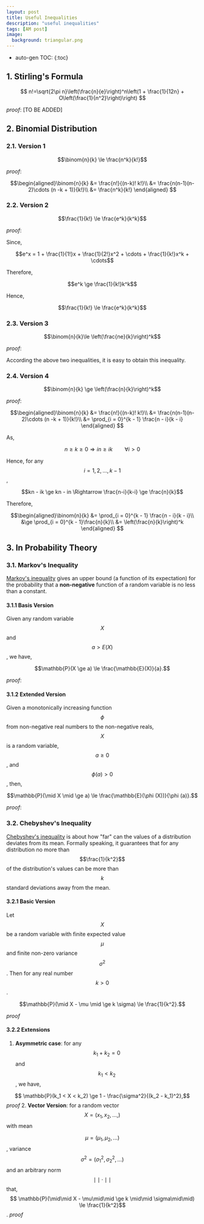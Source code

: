 ```yaml
---
layout: post
title: Useful Inequalities
description: "useful inequalities"
tags: [AM post]
image:
  background: triangular.png
---
```

* auto-gen TOC:
{:toc}

## 1. Stirling's Formula

$$
n!=\sqrt{2\pi n}\left(\frac{n}{e}\right)^n\left(1 + \frac{1}{12n} + O\left(\frac{1}{n^2}\right)\right)
$$

_proof_: [TO BE ADDED]

## 2. Binomial Distribution  

### 2.1. Version 1

$$\binom{n}{k} \le \frac{n^k}{k!}$$

_proof_: 

$$\begin{aligned}\binom{n}{k} &= \frac{n!}{(n-k)! k!}\\
                              &= \frac{n(n-1)(n-2)\cdots (n -k + 1)}{k!}\\
                              &= \frac{n^k}{k!}
  \end{aligned}
$$

### 2.2. Version 2

$$\frac{1}{k!} \le \frac{e^k}{k^k}$$

_proof_:

Since,

$$e^x = 1 + \frac{1}{1!}x + \frac{1}{2!}x^2 + \cdots + \frac{1}{k!}x^k + \cdots$$

Therefore,

$$e^k \ge \frac{1}{k!}k^k$$

Hence,

$$\frac{1}{k!} \le \frac{e^k}{k^k}$$

### 2.3. Version 3

$$\binom{n}{k}\le \left(\frac{ne}{k}\right)^k$$

_proof_:

According the above two inequalities, it is easy to obtain this inequality.


### 2.4. Version 4

$$\binom{n}{k} \ge \left(\frac{n}{k}\right)^k$$

_proof_:

$$\begin{aligned}\binom{n}{k} &= \frac{n!}{(n-k)! k!}\\
                              &= \frac{n(n-1)(n-2)\cdots (n -k + 1)}{k!}\\
                              &= \prod_{i = 0}^{k - 1} \frac{n - i}{k - i}
  \end{aligned}
$$

As, 

$$n \ge k \ge 0 \Rightarrow in \ge ik \qquad \forall i > 0$$

Hence, for any $$i = 1,2,...,k-1$$,

$$kn - ik \ge kn - in \Rightarrow \frac{n-i}{k-i} \ge \frac{n}{k}$$

Therefore,

$$\begin{aligned}\binom{n}{k} &= \prod_{i = 0}^{k - 1} \frac{n - i}{k - i}\\
                              &\ge \prod_{i = 0}^{k - 1}\frac{n}{k}\\
                              &= \left(\frac{n}{k}\right)^k
  \end{aligned}
$$

## 3. In Probability Theory

### 3.1. Markov's Inequality

[Markov's inequality](https://en.wikipedia.org/wiki/Markov%27s_inequality) gives an upper bound (a function of its expectation) for the probability that a **non-negative** function of a random variable is no less than a constant.

#### 3.1.1 Basis Version
Given any random variable $$X$$ and $$a > E(X)$$, we have,

$$\mathbb{P}(X \ge a) \le \frac{\mathbb{E}(X)}{a}.$$

_proof_:

#### 3.1.2 Extended Version
Given a monotonically increasing function $$\phi$$ from non-negative real numbers to the non-negative reals, $$X$$ is a random variable, $$a \ge 0$$, and $$\phi (a) > 0$$, then,

$$\mathbb{P}(\mid X \mid \ge a) \le \frac{\mathbb{E}(\phi (X))}{\phi (a)}.$$

_proof_:

### 3.2. Chebyshev's Inequality
[Chebyshev's inequality](https://en.wikipedia.org/wiki/Chebyshev%27s_inequality) is about how "far" can the values of a distribution deviates from its mean. Formally speaking, it guarantees that for any distribution no more than $$\frac{1}{k^2}$$ of the distribution's values can be more than $$k$$ standard deviations away from the mean.

#### 3.2.1 Basic Version
Let $$X$$ be a random variable with finite expected value $$\mu$$ and finite non-zero variance $$\sigma^2$$. Then for any real number $$k > 0$$.

$$\mathbb{P}(\mid X - \mu \mid \ge k \sigma) \le \frac{1}{k^2}.$$

_proof_



#### 3.2.2 Extensions

1. **Asymmetric case**: for any $$k_1 + k_2 = 0$$ and $$k_1 < k_2$$, we have,

$$ \mathbb{P}(k_1 < X < k_2) \ge 1 - \frac{\sigma^2}{(k_2 - k_1)^2},$$
_proof_
2. **Vector Version**: for a random vector $$X = (x_1,x_2,...,)$$ with mean 

$$\mu = (\mu_1,\mu_2,...)$$, variance $$\sigma^2=(\sigma_1^2,\sigma_2^2,...)$$ and an arbitrary norm $$\mid\mid\cdot\mid\mid$$ that,
$$ \mathbb{P}(\mid\mid X - \mu\mid\mid \ge k \mid\mid \sigma\mid\mid) \le \frac{1}{k^2}$$.
_proof_

